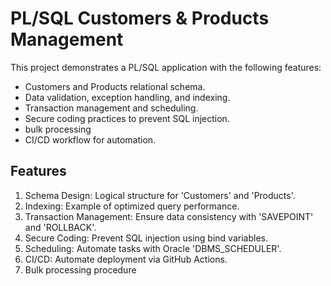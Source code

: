 # PL/SQL Customers & Products Management

This project demonstrates a PL/SQL application with the following features:
- Customers and Products relational schema.
- Data validation, exception handling, and indexing.
- Transaction management and scheduling.
- Secure coding practices to prevent SQL injection.
- bulk processing 
- CI/CD workflow for automation.

## Features
1. Schema Design: Logical structure for 'Customers' and 'Products'.
2. Indexing: Example of optimized query performance.
3. Transaction Management: Ensure data consistency with 'SAVEPOINT' and 'ROLLBACK'.
4. Secure Coding: Prevent SQL injection using bind variables.
5. Scheduling: Automate tasks with Oracle 'DBMS_SCHEDULER'.
6. CI/CD: Automate deployment via GitHub Actions.
7. Bulk processing procedure 

